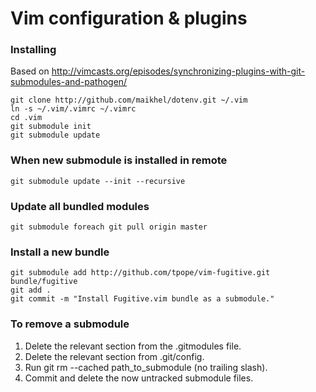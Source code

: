 # Vim configuration & plugins

### Installing

Based on http://vimcasts.org/episodes/synchronizing-plugins-with-git-submodules-and-pathogen/

```
git clone http://github.com/maikhel/dotenv.git ~/.vim
ln -s ~/.vim/.vimrc ~/.vimrc
cd .vim
git submodule init
git submodule update
```

### When new submodule is installed in remote
```
git submodule update --init --recursive
```

### Update all bundled modules
```
git submodule foreach git pull origin master
```
### Install a new bundle
```
git submodule add http://github.com/tpope/vim-fugitive.git bundle/fugitive
git add .
git commit -m "Install Fugitive.vim bundle as a submodule."
```
### To remove a submodule
1. Delete the relevant section from the .gitmodules file.
1. Delete the relevant section from .git/config.
1. Run git rm --cached path_to_submodule (no trailing slash).
1. Commit and delete the now untracked submodule files.
